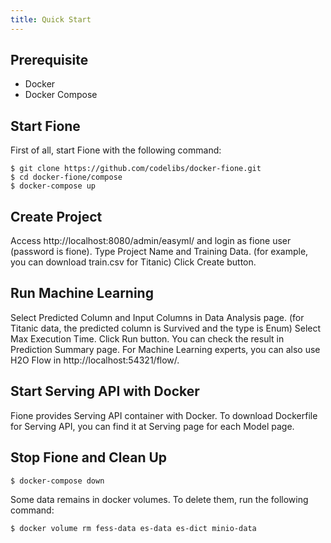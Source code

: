 ```yaml
---
title: Quick Start
---
```


## Prerequisite

* Docker
* Docker Compose

## Start Fione

First of all, start Fione with the following command:

```shell
$ git clone https://github.com/codelibs/docker-fione.git
$ cd docker-fione/compose
$ docker-compose up
```

## Create Project

Access http://localhost:8080/admin/easyml/ and login as fione user (password is fione). Type Project Name and Training Data. (for example, you can download train.csv for Titanic) Click Create button.

## Run Machine Learning

Select Predicted Column and Input Columns in Data Analysis page. (for Titanic data, the predicted column is Survived and the type is Enum) Select Max Execution Time. Click Run button. You can check the result in Prediction Summary page. For Machine Learning experts, you can also use H2O Flow in http://localhost:54321/flow/.

## Start Serving API with Docker

Fione provides Serving API container with Docker. To download Dockerfile for Serving API, you can find it at Serving page for each Model page.

## Stop Fione and Clean Up

```shell
$ docker-compose down
```

Some data remains in docker volumes. To delete them, run the following command:

```shell
$ docker volume rm fess-data es-data es-dict minio-data
```
